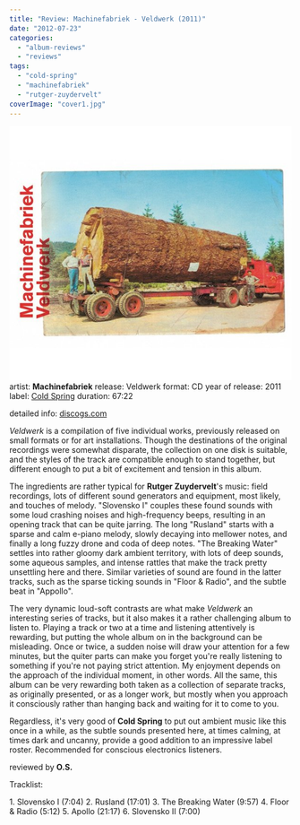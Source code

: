 ```yaml
---
title: "Review: Machinefabriek - Veldwerk (2011)"
date: "2012-07-23"
categories: 
  - "album-reviews"
  - "reviews"
tags: 
  - "cold-spring"
  - "machinefabriek"
  - "rutger-zuydervelt"
coverImage: "cover1.jpg"
---
```


[![](images/cover1.jpg "machinefabriek_veldwerk")](http://www.eveningoflight.nl/wordpress/wp-content/uploads/2012/07/cover1.jpg)artist: **Machinefabriek** release: Veldwerk format: CD year of release: 2011 label: [Cold Spring](http://www.coldspring.co.uk/) duration: 67:22

detailed info: [discogs.com](http://www.discogs.com/Machinefabriek-Veldwerk/release/3239530)

_Veldwerk_ is a compilation of five individual works, previously released on small formats or for art installations. Though the destinations of the original recordings were somewhat disparate, the collection on one disk is suitable, and the styles of the track are compatible enough to stand together, but different enough to put a bit of excitement and tension in this album.

The ingredients are rather typical for **Rutger Zuydervelt**'s music: field recordings, lots of different sound generators and equipment, most likely, and touches of melody. "Slovensko I" couples these found sounds with some loud crashing noises and high-frequency beeps, resulting in an opening track that can be quite jarring. The long "Rusland" starts with a sparse and calm e-piano melody, slowly decaying into mellower notes, and finally a long fuzzy drone and coda of deep notes. "The Breaking Water" settles into rather gloomy dark ambient territory, with lots of deep sounds, some aqueous samples, and intense rattles that make the track pretty unsettling here and there. Similar varieties of sound are found in the latter tracks, such as the sparse ticking sounds in "Floor & Radio", and the subtle beat in "Appollo".

The very dynamic loud-soft contrasts are what make _Veldwerk_ an interesting series of tracks, but it also makes it a rather challenging album to listen to. Playing a track or two at a time and listening attentively is rewarding, but putting the whole album on in the background can be misleading. Once or twice, a sudden noise will draw your attention for a few minutes, but the quiter parts can make you forget you're really listening to something if you're not paying strict attention. My enjoyment depends on the approach of the individual moment, in other words. All the same, this album can be very rewarding both taken as a collection of separate tracks, as originally presented, or as a longer work, but mostly when you approach it consciously rather than hanging back and waiting for it to come to you.

Regardless, it's very good of **Cold Spring** to put out ambient music like this once in a while, as the subtle sounds presented here, at times calming, at times dark and uncanny, provide a good addition to an impressive label roster. Recommended for conscious electronics listeners.

reviewed by **O.S.**

Tracklist:

1\. Slovensko I (7:04) 2. Rusland (17:01) 3. The Breaking Water (9:57) 4. Floor & Radio (5:12) 5. Apollo (21:17) 6. Slovensko II (7:00)
